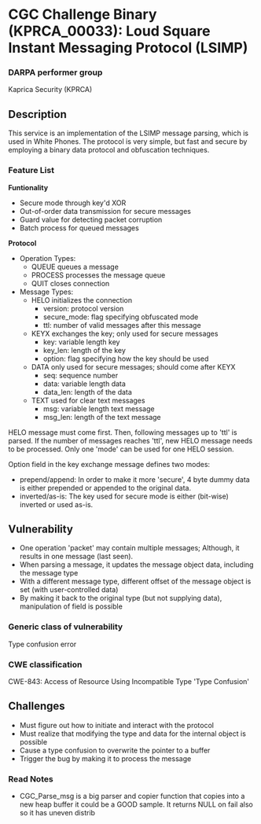 # CGC Challenge Binary (KPRCA\_00033): Loud Square Instant Messaging Protocol (LSIMP)

### DARPA performer group
Kaprica Security (KPRCA)

## Description

This service is an implementation of the LSIMP message parsing, which is used in
White Phones. The protocol is very simple, but fast and secure by employing a binary data protocol and obfuscation techniques.

### Feature List

**Funtionality**

- Secure mode through key'd XOR
- Out-of-order data transmission for secure messages
- Guard value for detecting packet corruption
- Batch process for queued messages

**Protocol**

- Operation Types:
  - QUEUE queues a message
  - PROCESS processes the message queue
  - QUIT closes connection
- Message Types:
  - HELO initializes the connection
    - version: protocol version
    - secure_mode: flag specifying obfuscated mode
    - ttl: number of valid messages after this message
  - KEYX exchanges the key; only used for secure messages
    - key: variable length key
    - key_len: length of the key
    - option: flag specifying how the key should be used
  - DATA only used for secure messages; should come after KEYX
    - seq: sequence number
    - data: variable length data
    - data_len: length of the data
  - TEXT used for clear text messages
    - msg: variable length text message
    - msg_len: length of the text message

HELO message must come first. Then, following messages up to 'ttl' is parsed. If the number of messages reaches 'ttl', new HELO message needs to be processed. Only one 'mode' can be used for one HELO session.

Option field in the key exchange message defines two modes:

  - prepend/append: In order to make it more 'secure', 4 byte dummy data is either prepended or appended to the original data.
  - inverted/as-is: The key used for secure mode is either (bit-wise) inverted or used as-is.

## Vulnerability

- One operation 'packet' may contain multiple messages; Although, it results in one message (last seen).
- When parsing a message, it updates the message object data, including the message type
- With a different message type, different offset of the message object is set (with user-controlled data)
- By making it back to the original type (but not supplying data), manipulation of field is possible

### Generic class of vulnerability

Type confusion error

### CWE classification

CWE-843: Access of Resource Using Incompatible Type 'Type Confusion'

## Challenges

- Must figure out how to initiate and interact with the protocol
- Must realize that modifying the type and data for the internal object is possible
- Cause a type confusion to overwrite the pointer to a buffer
- Trigger the bug by making it to process the message

### Read Notes

* CGC_Parse_msg is a big parser and copier function that copies into a new heap buffer
  it could be a GOOD sample. It returns NULL on fail also so it has uneven distrib